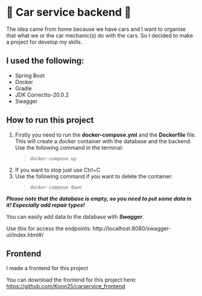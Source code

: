 
:blue_car: Car service backend :red_car:
 ==========

The idea came from home because we have cars and I want to organise that what we or the car 
mechanic(s) do with the cars. So I decided to make a project for develop my skills.

I used the following:
-------------------
- Spring Boot
- Docker
- Gradle
- JDK Correctto-20.0.2
- Swagger

## How to run this project

1) Firstly you need to run the **docker-compose.yml** and the **Dockerfile** file. This will create a docker container
with the database and the backend. Use the following command in the terminal:
    > `docker-compose up`
2) If you want to stop just use Ctrl+C
3) Use the following command if you want to delete the container:
    > `docker-compose down`

***Please note that the database is empty, so you need to put some data in it! Especially add repair types!***

You can easily add data to the database with ***Swagger***.

Use this for access the endpoints: http://localhost:8080/swagger-ui/index.html#/

## Frontend

I made a frontend for this project

You can download the frontend for this project here: https://github.com/Konn25/carservice_frontend
